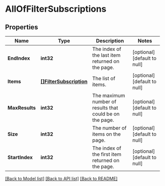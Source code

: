 # AllOfFilterSubscriptions

## Properties
Name | Type | Description | Notes
------------ | ------------- | ------------- | -------------
**EndIndex** | **int32** | The index of the last item returned on the page. | [optional] [default to null]
**Items** | [**[]FilterSubscription**](FilterSubscription.md) | The list of items. | [optional] [default to null]
**MaxResults** | **int32** | The maximum number of results that could be on the page. | [optional] [default to null]
**Size** | **int32** | The number of items on the page. | [optional] [default to null]
**StartIndex** | **int32** | The index of the first item returned on the page. | [optional] [default to null]

[[Back to Model list]](../README.md#documentation-for-models) [[Back to API list]](../README.md#documentation-for-api-endpoints) [[Back to README]](../README.md)

